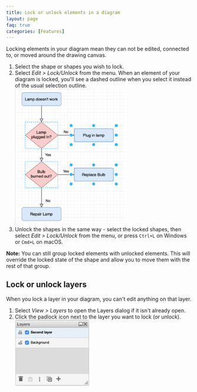 ```yaml
---
title: Lock or unlock elements in a diagram
layout: page
faq: true
categories: [Features]
---
```


Locking elements in your diagram mean they can not be edited, connected to, or moved around the drawing canvas.

1. Select the shape or shapes you wish to lock.
2. Select _Edit > Lock/Unlock_ from the menu. When an element of your diagram is locked, you'll see a dashed outline when you select it instead of the usual selection outline.
<br /><img src="/assets/img/blog/locked-shapes.png" style="width=100%;max-width:300px;height:auto;" alt="Locked and unlocked shapes have different outlines in diagrams.net.">
3. Unlock the shapes in the same way - select the locked shapes, then select _Edit > Lock/Unlock_ from the menu, or press ``Ctrl+L`` on Windows or ``Cmd+L`` on macOS.

**Note:** You can still group locked elements with unlocked elements. This will override the locked state of the shape and allow you to move them with the rest of that group.

## Lock or unlock layers

When you lock a layer in your diagram, you can't edit anything on that layer.

1. Select _View > Layers_ to open the Layers dialog if it isn't already open.
2. Click the padlock icon next to the layer you want to lock (or unlock).
<br /><img src="/assets/img/blog/locked-layers.png" style="width=100%;max-width:200px;height:auto;" alt="Lock and unlock layers in the Layers dialog in diagrams.net">
